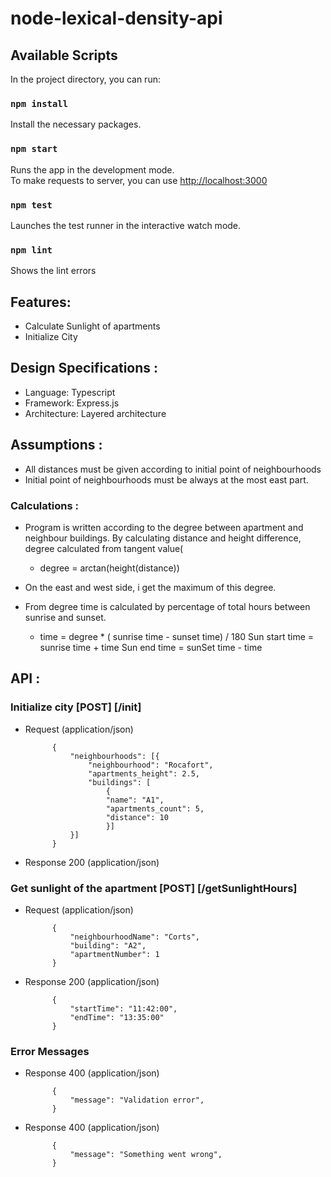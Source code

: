 # node-lexical-density-api

## Available Scripts

In the project directory, you can run:

### `npm install`

Install the necessary packages.

### `npm start`

Runs the app in the development mode.<br>
To make requests to server, you can use [http://localhost:3000](http://localhost:3000) 

### `npm test`

Launches the test runner in the interactive watch mode.<br>

### `npm lint`

Shows the lint errors<br>

##   Features:

- Calculate Sunlight of apartments
- Initialize City


##   Design Specifications :

- Language: Typescript
- Framework: Express.js
- Architecture: Layered architecture

##   Assumptions :

- All distances must be given according to initial point of neighbourhoods
- Initial point of neighbourhoods must be always at the most east part.

###   Calculations :

- Program is written according to the degree between apartment and neighbour buildings. By calculating distance and height difference, degree calculated from tangent value( 

    +   degree = arctan(height(distance)) 

- On the east and west side, i get the maximum of this degree.

- From degree time is calculated by percentage of total hours between sunrise and sunset.

    +   time = degree * ( sunrise time - sunset time) / 180
        Sun start time =  sunrise time + time
        Sun end time =  sunSet time - time


##   API :

### Initialize city  [POST] [/init]

+ Request (application/json)
        
            {
                "neighbourhoods": [{
                    "neighbourhood": "Rocafort",
                    "apartments_height": 2.5,
                    "buildings": [
                        {
                        "name": "A1",
                        "apartments_count": 5,
                        "distance": 10
                        }]
                }]
            }


+ Response 200 (application/json)
        

### Get sunlight of the apartment  [POST] [/getSunlightHours]


+ Request (application/json)
        
            {
                "neighbourhoodName": "Corts",
                "building": "A2",
                "apartmentNumber": 1
            }

+ Response 200 (application/json)
        
            {
                "startTime": "11:42:00",
                "endTime": "13:35:00"
            }


### Error Messages

+ Response 400 (application/json)
        
            {
                "message": "Validation error",
            }

+ Response 400 (application/json)
        
            {
                "message": "Something went wrong",
            }



